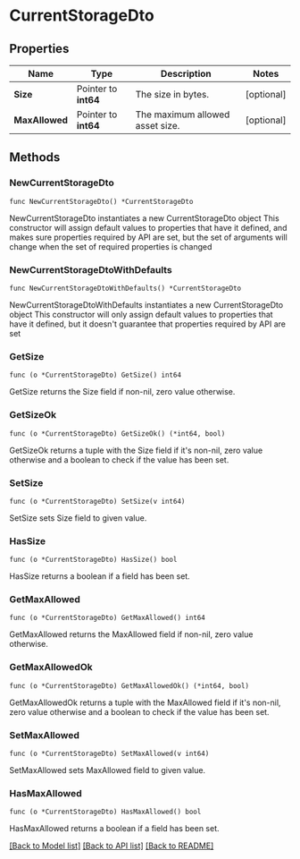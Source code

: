 # CurrentStorageDto

## Properties

Name | Type | Description | Notes
------------ | ------------- | ------------- | -------------
**Size** | Pointer to **int64** | The size in bytes. | [optional] 
**MaxAllowed** | Pointer to **int64** | The maximum allowed asset size. | [optional] 

## Methods

### NewCurrentStorageDto

`func NewCurrentStorageDto() *CurrentStorageDto`

NewCurrentStorageDto instantiates a new CurrentStorageDto object
This constructor will assign default values to properties that have it defined,
and makes sure properties required by API are set, but the set of arguments
will change when the set of required properties is changed

### NewCurrentStorageDtoWithDefaults

`func NewCurrentStorageDtoWithDefaults() *CurrentStorageDto`

NewCurrentStorageDtoWithDefaults instantiates a new CurrentStorageDto object
This constructor will only assign default values to properties that have it defined,
but it doesn't guarantee that properties required by API are set

### GetSize

`func (o *CurrentStorageDto) GetSize() int64`

GetSize returns the Size field if non-nil, zero value otherwise.

### GetSizeOk

`func (o *CurrentStorageDto) GetSizeOk() (*int64, bool)`

GetSizeOk returns a tuple with the Size field if it's non-nil, zero value otherwise
and a boolean to check if the value has been set.

### SetSize

`func (o *CurrentStorageDto) SetSize(v int64)`

SetSize sets Size field to given value.

### HasSize

`func (o *CurrentStorageDto) HasSize() bool`

HasSize returns a boolean if a field has been set.

### GetMaxAllowed

`func (o *CurrentStorageDto) GetMaxAllowed() int64`

GetMaxAllowed returns the MaxAllowed field if non-nil, zero value otherwise.

### GetMaxAllowedOk

`func (o *CurrentStorageDto) GetMaxAllowedOk() (*int64, bool)`

GetMaxAllowedOk returns a tuple with the MaxAllowed field if it's non-nil, zero value otherwise
and a boolean to check if the value has been set.

### SetMaxAllowed

`func (o *CurrentStorageDto) SetMaxAllowed(v int64)`

SetMaxAllowed sets MaxAllowed field to given value.

### HasMaxAllowed

`func (o *CurrentStorageDto) HasMaxAllowed() bool`

HasMaxAllowed returns a boolean if a field has been set.


[[Back to Model list]](../README.md#documentation-for-models) [[Back to API list]](../README.md#documentation-for-api-endpoints) [[Back to README]](../README.md)


